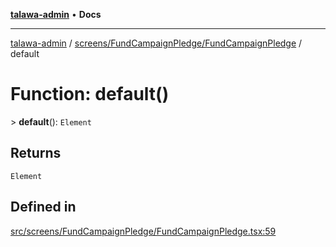 [**talawa-admin**](../../../../README.md) • **Docs**

***

[talawa-admin](../../../../modules.md) / [screens/FundCampaignPledge/FundCampaignPledge](../README.md) / default

# Function: default()

\> **default**(): `Element`

## Returns

`Element`

## Defined in

[src/screens/FundCampaignPledge/FundCampaignPledge.tsx:59](https://github.com/PalisadoesFoundation/talawa-admin/blob/6393648179f5fe59037f42564a6a7bc1ca4e7f9d/src/screens/FundCampaignPledge/FundCampaignPledge.tsx#L59)
